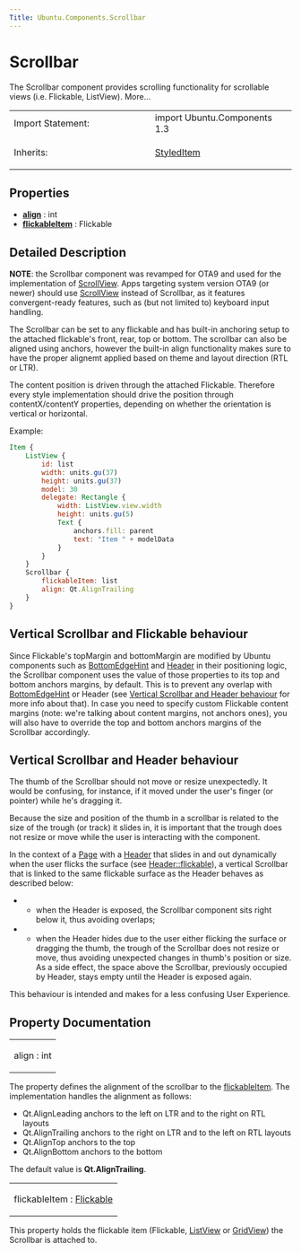 ```yaml
---
Title: Ubuntu.Components.Scrollbar
---
```

        
Scrollbar
=========

<span class="subtitle"></span>
The Scrollbar component provides scrolling functionality for scrollable views (i.e. Flickable, ListView). More...

<table>
<colgroup>
<col width="50%" />
<col width="50%" />
</colgroup>
<tbody>
<tr class="odd">
<td>Import Statement:</td>
<td>import Ubuntu.Components 1.3</td>
</tr>
<tr class="even">
<td>Inherits:</td>
<td><p><a href="Ubuntu.Components.StyledItem.md">StyledItem</a></p></td>
</tr>
</tbody>
</table>

<span id="properties"></span>
Properties
----------

-   ****[align](#align-prop)**** : int
-   ****[flickableItem](#flickableItem-prop)**** : Flickable

<span id="details"></span>
Detailed Description
--------------------

**NOTE**: the Scrollbar component was revamped for OTA9 and used for the implementation of [ScrollView](../Ubuntu.Components.ScrollView.md). Apps targeting system version OTA9 (or newer) should use [ScrollView](../Ubuntu.Components.ScrollView.md) instead of Scrollbar, as it features convergent-ready features, such as (but not limited to) keyboard input handling.

The Scrollbar can be set to any flickable and has built-in anchoring setup to the attached flickable's front, rear, top or bottom. The scrollbar can also be aligned using anchors, however the built-in align functionality makes sure to have the proper alignemt applied based on theme and layout direction (RTL or LTR).

The content position is driven through the attached Flickable. Therefore every style implementation should drive the position through contentX/contentY properties, depending on whether the orientation is vertical or horizontal.

Example:

``` qml
Item {
    ListView {
        id: list
        width: units.gu(37)
        height: units.gu(37)
        model: 30
        delegate: Rectangle {
            width: ListView.view.width
            height: units.gu(5)
            Text {
                anchors.fill: parent
                text: "Item " + modelData
            }
        }
    }
    Scrollbar {
        flickableItem: list
        align: Qt.AlignTrailing
    }
}
```

<span id="vertical-scrollbar-and-flickable-behaviour"></span>
Vertical Scrollbar and Flickable behaviour
------------------------------------------

Since Flickable's topMargin and bottomMargin are modified by Ubuntu components such as [BottomEdgeHint](../Ubuntu.Components.BottomEdgeHint.md) and [Header](../Ubuntu.Components.Header.md) in their positioning logic, the Scrollbar component uses the value of those properties to its top and bottom anchors margins, by default. This is to prevent any overlap with [BottomEdgeHint](../Ubuntu.Components.BottomEdgeHint.md) or Header (see [Vertical Scrollbar and Header behaviour](#vertical-scrollbar-and-header-behaviour) for more info about that). In case you need to specify custom Flickable content margins (note: we're talking about content margins, not anchors ones), you will also have to override the top and bottom anchors margins of the Scrollbar accordingly.

<span id="vertical-scrollbar-and-header-behaviour"></span>
Vertical Scrollbar and Header behaviour
---------------------------------------

The thumb of the Scrollbar should not move or resize unexpectedly. It would be confusing, for instance, if it moved under the user's finger (or pointer) while he's dragging it.

Because the size and position of the thumb in a scrollbar is related to the size of the trough (or track) it slides in, it is important that the trough does not resize or move while the user is interacting with the component.

In the context of a [Page](../Ubuntu.Components.Page.md) with a [Header](../Ubuntu.Components.Header.md) that slides in and out dynamically when the user flicks the surface (see [Header::flickable](../Ubuntu.Components.Header.md#flickable-prop)), a vertical Scrollbar that is linked to the same flickable surface as the Header behaves as described below:

-   - when the Header is exposed, the Scrollbar component sits right below it, thus avoiding overlaps;
-   - when the Header hides due to the user either flicking the surface or dragging the thumb, the trough of the Scrollbar does not resize or move, thus avoiding unexpected changes in thumb's position or size. As a side effect, the space above the Scrollbar, previously occupied by Header, stays empty until the Header is exposed again.

This behaviour is intended and makes for a less confusing User Experience.

Property Documentation
----------------------

<table>
<colgroup>
<col width="100%" />
</colgroup>
<tbody>
<tr class="odd">
<td><p><span id="align-prop"></span><span class="name">align</span> : <span class="type">int</span></p></td>
</tr>
</tbody>
</table>

The property defines the alignment of the scrollbar to the [flickableItem](#flickableItem-prop). The implementation handles the alignment as follows:

-   Qt.AlignLeading anchors to the left on LTR and to the right on RTL layouts
-   Qt.AlignTrailing anchors to the right on LTR and to the left on RTL layouts
-   Qt.AlignTop anchors to the top
-   Qt.AlignBottom anchors to the bottom

The default value is **Qt.AlignTrailing**.

<table>
<colgroup>
<col width="100%" />
</colgroup>
<tbody>
<tr class="odd">
<td><p><span id="flickableItem-prop"></span><span class="name">flickableItem</span> : <span class="type"><a href="../sdk-14.10/QtQuick.Flickable.md">Flickable</a></span></p></td>
</tr>
</tbody>
</table>

This property holds the flickable item (Flickable, [ListView](../../sdk-14.10/QtQuick.ListView.md) or [GridView](../../sdk-14.10/QtQuick.qtquick-draganddrop-example.md#gridview)) the Scrollbar is attached to.

